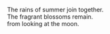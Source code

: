 The rains of summer join together.    
The fragrant blossoms remain.    
from looking at the moon.    

